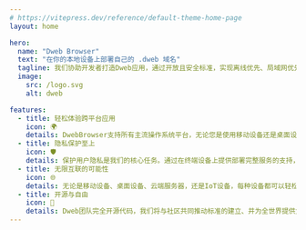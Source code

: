 ```yaml
---
# https://vitepress.dev/reference/default-theme-home-page
layout: home

hero:
  name: "Dweb Browser"
  text: "在你的本地设备上部署自己的 .dweb 域名"
  tagline: 我们协助开发者打造Dweb应用，通过开放且安全标准，实现离线优先、局域网优先、实时协作的本地应用群，从根本上将数据的所有权交还给用户。这是一个面向下一代互联网居民的革命性基础设施之一。
  image:
    src: /logo.svg
    alt: dweb

features:
  - title: 轻松体验跨平台应用
    icon: 🌍
    details: DwebBrowser支持所有主流操作系统平台，无论您是使用移动设备还是桌面设备，我们都能提供无缝的跨平台体验。通过使用统一的窗口视图标准，我们为用户带来了一致且方便的使用体验。
  - title: 隐私保护至上
    icon: 🛡
    details: 保护用户隐私是我们的核心任务。通过在终端设备上提供部署完整服务的支持，用户可以最大程度上获得极速的本地服务体验，在实现离线可用的同时，也保护了用户数据的私密性。
  - title: 无限互联的可能性
    icon: 🌐
    details: 无论是移动设备、桌面设备、云端服务器，还是IoT设备，每种设备都可以轻松实现dweb模块化地互联。这意味着使用更低的开发成本，实现超越设备本身性能的无限可能。
  - title: 开源与自由
    icon: 🎁
    details: Dweb团队完全开源代码，我们将与社区共同推动标准的建立、并为全世界提供免费的基础设施平台的建设技术。我们致力于打造一个更好的多方共赢的互联网世界
---
```

